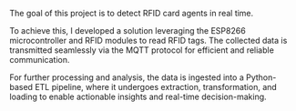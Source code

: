 The goal of this project is to detect RFID card agents in real time.

To achieve this, I developed a solution leveraging the ESP8266 microcontroller and RFID modules to read RFID tags. The collected data is transmitted seamlessly via the MQTT protocol for efficient and reliable communication.

For further processing and analysis, the data is ingested into a Python-based ETL pipeline, where it undergoes extraction, transformation, and loading to enable actionable insights and real-time decision-making.

